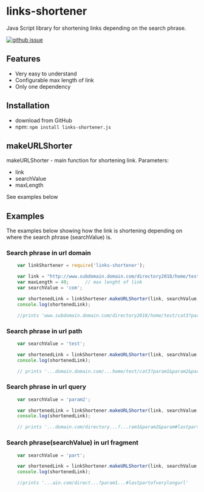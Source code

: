 links-shortener
=======================================================================
Java Script library for shortening links depending on the search phrase.


[![github issue](https://img.shields.io/github/issues/izaboj/links-shortener.svg)](https://github.com/izaboj/links-shortener)

<!--[![npm ](https://img.shields.io/npm/v/izaboj/links-shortener.svg)](https://github.com/izaboj/links-shortener)
[![npm bundle size](https://img.shields.io/bundlephobia/min/izaboj/links-shortener.svg)](https://github.com/izaboj/links-shortener)-->



## Features
* Very easy to understand
* Configurable max length of link
* Only one dependency

## Installation
* download from GitHub
* npm: `npm install links-shortener.js`

## makeURLShorter
makeURLShorter - main function for shortening link.
Parameters:
* link
* searchValue
* maxLength

See examples below

## Examples
The examples below showing how the link is shortening depending on where the search phrase (searchValue) is.

### Search phrase in url domain
```javascript
	var linkShortener = require('links-shortener');

	var link = "http://www.subdomain.domain.com/directory2018/home/test/cat3?param1&param2&param3#lastpartofverylongurl";
	var maxLength = 40;      // max lenght of link
	var searchValue = 'com';

	var shortenedLink = linkShortener.makeURLShorter(link, searchValue, maxLength);
	console.log(shortenedLink);

	//prints 'www.subdomain.domain.com/directory2018/home/test/cat3?param1&param2&param3#lastpartofverylongurl'
```
### Search phrase in url path
```javascript
	var searchValue = 'test';

	var shortenedLink = linkShortener.makeURLShorter(link, searchValue, maxLength);
	console.log(shortenedLink);

	// prints '...domain.domain.com/...home/test/cat3?param1&param2&param3#lastpartofverylongurl'    
```
### Search phrase in url query
```javascript
	var searchValue = 'param2';

	var shortenedLink = linkShortener.makeURLShorter(link, searchValue, maxLength);
	console.log(shortenedLink);

	// prints '...domain.com/directory...?...ram1&param2&param#lastpartofverylongurl'
```
### Search phrase(searchValue) in url fragment
```javascript
	var searchValue = 'part';

	var shortenedLink = linkShortener.makeURLShorter(link, searchValue, maxLength);
	console.log(shortenedLink);

	//prints '...ain.com/direct...?param1...#lastpartofverylongurl'
```
